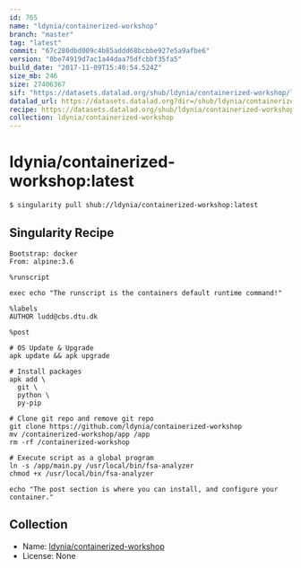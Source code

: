 ```yaml
---
id: 765
name: "ldynia/containerized-workshop"
branch: "master"
tag: "latest"
commit: "67c280dbd009c4b85addd68bcbbe927e5a9afbe6"
version: "8be74919d7ac1a44daa75dfcbbf35fa5"
build_date: "2017-11-09T15:40:54.524Z"
size_mb: 246
size: 27406367
sif: "https://datasets.datalad.org/shub/ldynia/containerized-workshop/latest/2017-11-09-67c280db-8be74919/8be74919d7ac1a44daa75dfcbbf35fa5.simg"
datalad_url: https://datasets.datalad.org?dir=/shub/ldynia/containerized-workshop/latest/2017-11-09-67c280db-8be74919/
recipe: https://datasets.datalad.org/shub/ldynia/containerized-workshop/latest/2017-11-09-67c280db-8be74919/Singularity
collection: ldynia/containerized-workshop
---
```


# ldynia/containerized-workshop:latest

```bash
$ singularity pull shub://ldynia/containerized-workshop:latest
```

## Singularity Recipe

```singularity
Bootstrap: docker
From: alpine:3.6

%runscript

exec echo "The runscript is the containers default runtime command!"

%labels
AUTHOR ludd@cbs.dtu.dk

%post

# OS Update & Upgrade
apk update && apk upgrade

# Install packages
apk add \
  git \
  python \
  py-pip

# Clone git repo and remove git repo
git clone https://github.com/ldynia/containerized-workshop
mv /containerized-workshop/app /app
rm -rf /containerized-workshop

# Execute script as a global program
ln -s /app/main.py /usr/local/bin/fsa-analyzer
chmod +x /usr/local/bin/fsa-analyzer

echo "The post section is where you can install, and configure your container."
```

## Collection

 - Name: [ldynia/containerized-workshop](https://github.com/ldynia/containerized-workshop)
 - License: None


